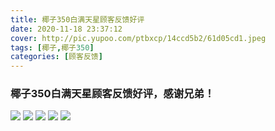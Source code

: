 ```yaml
---
title: 椰子350白满天星顾客反馈好评
date: 2020-11-18 23:37:12
cover: http://pic.yupoo.com/ptbxcp/14ccd5b2/61d05cd1.jpeg
tags: [椰子,椰子350]
categories: [顾客反馈]
---
```


###  椰子350白满天星顾客反馈好评，感谢兄弟！
![](http://pic.yupoo.com/ptbxcp/a39e8c28/0b58f712.jpeg)
![](http://pic.yupoo.com/ptbxcp/a8321944/30b5dcd8.jpeg)
![](http://pic.yupoo.com/ptbxcp/1c891db0/94670dce.jpeg)
![](http://pic.yupoo.com/ptbxcp/43756314/f7860082.jpeg)
![](http://pic.yupoo.com/ptbxcp/14ccd5b2/61d05cd1.jpeg)

